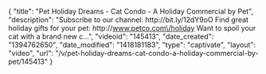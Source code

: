 {
    "title": "Pet Holiday Dreams - Cat Condo - A Holiday Commercial by Pet",
    "description": "Subscribe to our channel: http:\/\/bit.ly\/12dY9oO Find great holiday gifts for your pet: http:\/\/www.petco.com\/holiday Want to spoil your cat with a brand new c...",
    "videoid": "145413",
    "date_created": "1394762650",
    "date_modified": "1418181183",
    "type": "captivate",
    "layout": "video",
    "url": "\/v\/pet-holiday-dreams-cat-condo-a-holiday-commercial-by-pet\/145413"
}